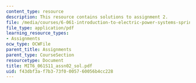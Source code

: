 ```yaml
---
content_type: resource
description: This resource contains solutions to assignment 2.
file: /media/courses/6-061-introduction-to-electric-power-systems-spring-2011/f43dbf3af7b373f0005760056b4cc228_MIT6_061S11_assn02_sol.pdf
file_type: application/pdf
learning_resource_types:
- Assignments
ocw_type: OCWFile
parent_title: Assignments
parent_type: CourseSection
resourcetype: Document
title: MIT6_061S11_assn02_sol.pdf
uid: f43dbf3a-f7b3-73f0-0057-60056b4cc228
---
```

